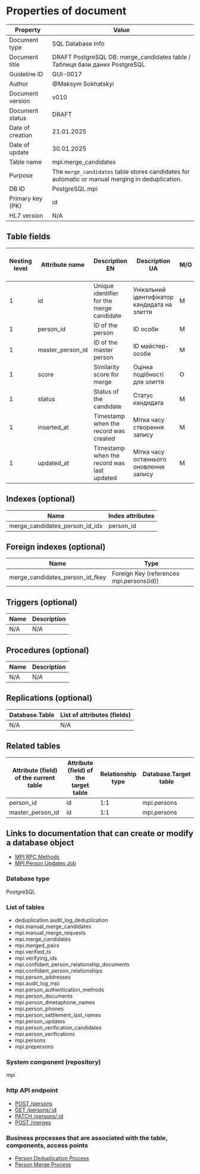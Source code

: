 # Properties of document

| Property | Value |
|----------|-------|
| Document type | SQL Database Info |
| Document title | DRAFT PostgreSQL DB: merge_candidates table / Таблиця бази даних PostgreSQL |
| Guideline ID | GUI-0017 |
| Author | @Maksym Sokhatskyi |
| Document version | v010 |
| Document status | DRAFT |
| Date of creation | 21.01.2025 |
| Date of update | 30.01.2025 |
| Table name | mpi.merge_candidates |
| Purpose | The `merge_candidates` table stores candidates for automatic or manual merging in deduplication. |
| DB ID | PostgreSQL.mpi |
| Primary key (PK) | id |
| HL7 version | N/A |

## Table fields

| Nesting level | Attribute name | Description EN | Description UA | M/O | Type | HL7 vs eHealth comparison result |
|---------------|----------------|----------------|----------------|-----|------|---------------------------------|
| 1 | id | Unique identifier for the merge candidate | Унікальний ідентифікатор кандидата на злиття | M | uuid | N/A |
| 1 | person_id | ID of the person | ID особи | M | uuid | N/A |
| 1 | master_person_id | ID of the master person | ID майстер-особи | M | uuid | N/A |
| 1 | score | Similarity score for merge | Оцінка подібності для злиття | O | float | N/A |
| 1 | status | Status of the candidate | Статус кандидата | M | text | N/A |
| 1 | inserted_at | Timestamp when the record was created | Мітка часу створення запису | M | timestamp | N/A |
| 1 | updated_at | Timestamp when the record was last updated | Мітка часу останнього оновлення запису | M | timestamp | N/A |

## Indexes (optional)

| Name | Index attributes |
|------|------------------|
| merge_candidates_person_id_idx | person_id |

## Foreign indexes (optional)

| Name | Type |
|------|------|
| merge_candidates_person_id_fkey | Foreign Key (references mpi.persons(id)) |

## Triggers (optional)

| Name | Description |
|------|-------------|
| N/A | N/A |

## Procedures (optional)

| Name | Description |
|------|-------------|
| N/A | N/A |

## Replications (optional)

| Database.Table | List of attributes (fields) |
|----------------|----------------------------|
| N/A | N/A |

## Related tables

| Attribute (field) of the current table | Attribute (field) of the target table | Relationship type | Database.Target table |
|---------------------------------------|--------------------------------------|-------------------|-----------------------|
| person_id | id | 1:1 | mpi.persons |
| master_person_id | id | 1:1 | mpi.persons |

## Links to documentation that can create or modify a database object
- [MPI RPC Methods](https://e-health-ua.atlassian.net/wiki/)
- [MPI Person Updates Job](https://e-health-ua.atlassian.net/wiki/)

### Database type
PostgreSQL

### List of tables
- deduplication.audit_log_deduplication
- mpi.manual_merge_candidates
- mpi.manual_merge_requests
- mpi.merge_candidates
- mpi.merged_pairs
- mpi.verified_ts
- mpi.verifying_ids
- mpi.confidant_person_relationship_documents
- mpi.confidant_person_relationships
- mpi.person_addresses
- mpi.audit_log_mpi
- mpi.person_authentication_methods
- mpi.person_documents
- mpi.person_dmetaphone_names
- mpi.person_phones
- mpi.person_settlement_last_names
- mpi.person_updates
- mpi.person_verification_candidates
- mpi.person_verifications
- mpi.persons
- mpi.prepersons

### System component (repository)
mpi

### http API endpoint
- [POST /persons](https://e-health-ua.atlassian.net/wiki/)
- [GET /persons/:id](https://e-health-ua.atlassian.net/wiki/)
- [PATCH /persons/:id](https://e-health-ua.atlassian.net/wiki/)
- [POST /merges](https://e-health-ua.atlassian.net/wiki/)

### Business processes that are associated with the table, components, access points
- [Person Deduplication Process](https://e-health-ua.atlassian.net/wiki/)
- [Person Merge Process](https://e-health-ua.atlassian.net/wiki/)
